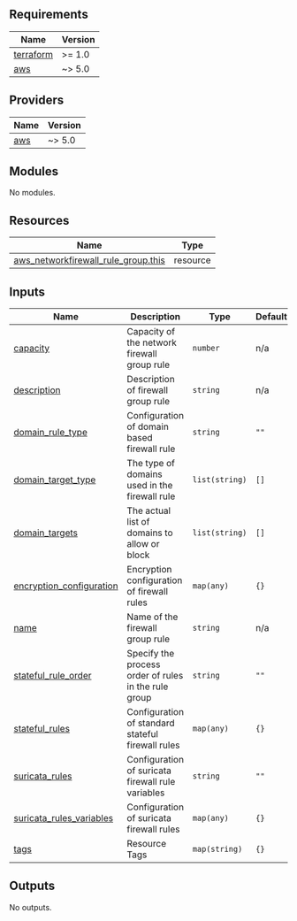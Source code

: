 <!-- BEGIN_TF_DOCS -->
## Requirements

| Name | Version |
|------|---------|
| <a name="requirement_terraform"></a> [terraform](#requirement\_terraform) | >= 1.0 |
| <a name="requirement_aws"></a> [aws](#requirement\_aws) | ~> 5.0 |

## Providers

| Name | Version |
|------|---------|
| <a name="provider_aws"></a> [aws](#provider\_aws) | ~> 5.0 |

## Modules

No modules.

## Resources

| Name | Type |
|------|------|
| [aws_networkfirewall_rule_group.this](https://registry.terraform.io/providers/hashicorp/aws/latest/docs/resources/networkfirewall_rule_group) | resource |

## Inputs

| Name | Description | Type | Default | Required |
|------|-------------|------|---------|:--------:|
| <a name="input_capacity"></a> [capacity](#input\_capacity) | Capacity of the network firewall group rule | `number` | n/a | yes |
| <a name="input_description"></a> [description](#input\_description) | Description of firewall group rule | `string` | n/a | yes |
| <a name="input_domain_rule_type"></a> [domain\_rule\_type](#input\_domain\_rule\_type) | Configuration of domain based firewall rule | `string` | `""` | no |
| <a name="input_domain_target_type"></a> [domain\_target\_type](#input\_domain\_target\_type) | The type of domains used in the firewall rule | `list(string)` | `[]` | no |
| <a name="input_domain_targets"></a> [domain\_targets](#input\_domain\_targets) | The actual list of domains to allow or block | `list(string)` | `[]` | no |
| <a name="input_encryption_configuration"></a> [encryption\_configuration](#input\_encryption\_configuration) | Encryption configuration of firewall rules | `map(any)` | `{}` | no |
| <a name="input_name"></a> [name](#input\_name) | Name of the firewall group rule | `string` | n/a | yes |
| <a name="input_stateful_rule_order"></a> [stateful\_rule\_order](#input\_stateful\_rule\_order) | Specify the process order of rules in the rule group | `string` | `""` | no |
| <a name="input_stateful_rules"></a> [stateful\_rules](#input\_stateful\_rules) | Configuration of standard stateful firewall rules | `map(any)` | `{}` | no |
| <a name="input_suricata_rules"></a> [suricata\_rules](#input\_suricata\_rules) | Configuration of suricata firewall rule variables | `string` | `""` | no |
| <a name="input_suricata_rules_variables"></a> [suricata\_rules\_variables](#input\_suricata\_rules\_variables) | Configuration of suricata firewall rules | `map(any)` | `{}` | no |
| <a name="input_tags"></a> [tags](#input\_tags) | Resource Tags | `map(string)` | `{}` | no |

## Outputs

No outputs.
<!-- END_TF_DOCS -->